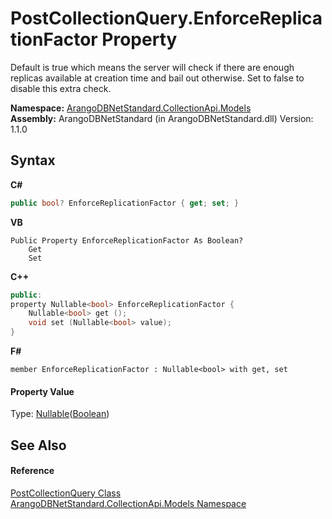 # PostCollectionQuery.EnforceReplicationFactor Property 
 

Default is true which means the server will check if there are enough replicas available at creation time and bail out otherwise. Set to false to disable this extra check.

**Namespace:**&nbsp;<a href="eddef630-2e74-9b99-ee5b-91305adea48b">ArangoDBNetStandard.CollectionApi.Models</a><br />**Assembly:**&nbsp;ArangoDBNetStandard (in ArangoDBNetStandard.dll) Version: 1.1.0

## Syntax

**C#**<br />
``` C#
public bool? EnforceReplicationFactor { get; set; }
```

**VB**<br />
``` VB
Public Property EnforceReplicationFactor As Boolean?
	Get
	Set
```

**C++**<br />
``` C++
public:
property Nullable<bool> EnforceReplicationFactor {
	Nullable<bool> get ();
	void set (Nullable<bool> value);
}
```

**F#**<br />
``` F#
member EnforceReplicationFactor : Nullable<bool> with get, set

```


#### Property Value
Type: <a href="https://docs.microsoft.com/dotnet/api/system.nullable-1" target="_blank" rel="noopener noreferrer">Nullable</a>(<a href="https://docs.microsoft.com/dotnet/api/system.boolean" target="_blank" rel="noopener noreferrer">Boolean</a>)

## See Also


#### Reference
<a href="8b99144e-5ea9-2e42-3c90-eb4af40d82c9">PostCollectionQuery Class</a><br /><a href="eddef630-2e74-9b99-ee5b-91305adea48b">ArangoDBNetStandard.CollectionApi.Models Namespace</a><br />